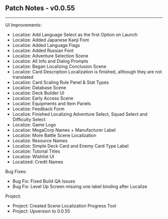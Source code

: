 ## Patch Notes - v0.0.55
----

UI Improvements:
- Localize: Add Language Select as the first Option on Launch
- Localize: Added Japanese Kanji Font
- Localize: Added Language Flags
- Localize: Added Russian Font
- Localize: Adventure Selection Scene
- Localize: All Info and Dialog Prompts
- Localize: Began Localizing Conclusion Scene
- Localize: Card Description Localization is finished, although they are not translated
- Localize: Card Scaling Rule Panel & Stat Types
- Localize: Database Scene
- Localize: Deck Builder UI
- Localize: Early Access Scene
- Localize: Equipments and Item Panels
- Localize: Feedback Form
- Localize: Finished Localizing Adventure Select, Squad Select and Difficulty Select
- Localize: Game Logo
- Localize: MegaCorp Names + Manufacturer Label
- Localize: More Battle Scene Localization
- Localize: Resource Names
- Localize: Simple Deck Card and Enemy Card Type Label
- Localize: Tutorial Titles
- Localize: Wishlist UI
- Localized: Credit Names

Bug Fixes:
- Bug Fix: Fixed Build QA Issues
- Bug Fix: Level Up Screen missing one label binding after Localize

Project:
- Project: Created Scene Localization Progress Tool
- Project: Upversion to 0.0.55

